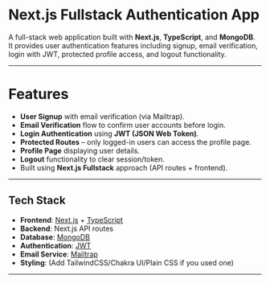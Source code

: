 # Next.js Fullstack Authentication App

A full-stack web application built with **Next.js**, **TypeScript**, and **MongoDB**.  
It provides user authentication features including signup, email verification, login with JWT, protected profile access, and logout functionality.

---

# Features

- **User Signup** with email verification (via Mailtrap).
- **Email Verification** flow to confirm user accounts before login.
- **Login Authentication** using **JWT (JSON Web Token)**.
- **Protected Routes** – only logged-in users can access the profile page.
- **Profile Page** displaying user details.
- **Logout** functionality to clear session/token.
- Built using **Next.js Fullstack** approach (API routes + frontend).

---

##  Tech Stack

- **Frontend**: [Next.js](https://nextjs.org/) + [TypeScript](https://www.typescriptlang.org/)
- **Backend**: Next.js API routes
- **Database**: [MongoDB](https://www.mongodb.com/)
- **Authentication**: [JWT](https://jwt.io/)
- **Email Service**: [Mailtrap](https://mailtrap.io/)
- **Styling**: (Add TailwindCSS/Chakra UI/Plain CSS if you used one)

---

